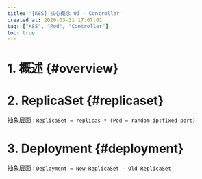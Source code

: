 ```yaml
---
title: '[K8S] 核心概念 03 - Controller'
created_at: 2020-03-31 17:07:01
tag: ["K8S", "Pod", "Controller"]
toc: true
---
```


# 1. 概述 {#overview}

# 2. ReplicaSet {#replicaset}

抽象层面 : `ReplicaSet = replicas * (Pod = random-ip:fixed-port)`

# 3. Deployment {#deployment}

抽象层面 : `Deployment = New ReplicaSet - Old ReplicaSet`
